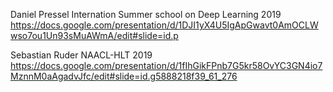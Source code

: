 
Daniel Pressel Internation Summer school on Deep Learning 2019
https://docs.google.com/presentation/d/1DJI1yX4U5IgApGwavt0AmOCLWwso7ou1Un93sMuAWmA/edit#slide=id.p

Sebastian Ruder  NAACL-HLT 2019
https://docs.google.com/presentation/d/1fIhGikFPnb7G5kr58OvYC3GN4io7MznnM0aAgadvJfc/edit#slide=id.g5888218f39_61_276
